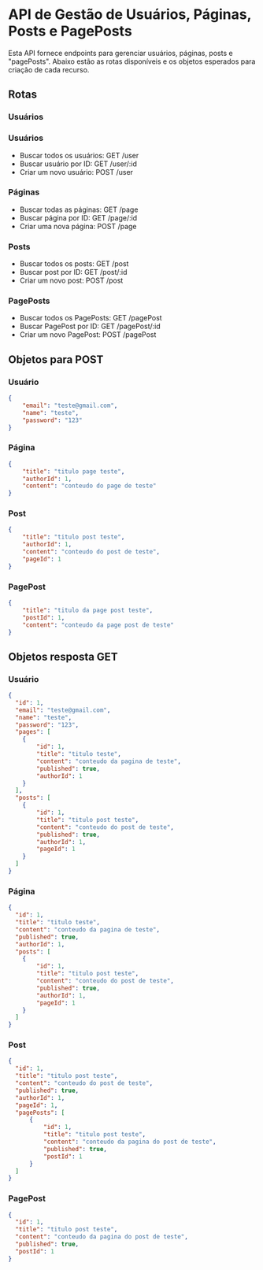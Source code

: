# API de Gestão de Usuários, Páginas, Posts e PagePosts

Esta API fornece endpoints para gerenciar usuários, páginas, posts e "pagePosts". Abaixo estão as rotas disponíveis e os objetos esperados para criação de cada recurso.

## Rotas

### Usuários
### Usuários

- Buscar todos os usuários: GET /user  
- Buscar usuário por ID: GET /user/:id  
- Criar um novo usuário: POST /user  

### Páginas

- Buscar todas as páginas: GET /page  
- Buscar página por ID: GET /page/:id  
- Criar uma nova página: POST /page  

### Posts

- Buscar todos os posts: GET /post  
- Buscar post por ID: GET /post/:id  
- Criar um novo post: POST /post  

### PagePosts

- Buscar todos os PagePosts: GET /pagePost  
- Buscar PagePost por ID: GET /pagePost/:id  
- Criar um novo PagePost: POST /pagePost  

## Objetos para POST

### Usuário

```json
{
    "email": "teste@gmail.com",
    "name": "teste",
    "password": "123"
}
```

### Página

```json
{
    "title": "titulo page teste",
    "authorId": 1, 
    "content": "conteudo do page de teste"
}
```

### Post

```json
{
    "title": "titulo post teste",
    "authorId": 1, 
    "content": "conteudo do post de teste",
    "pageId": 1
}
```

### PagePost

```json
{
    "title": "titulo da page post teste",
    "postId": 1, 
    "content": "conteudo da page post de teste"
}
```

## Objetos resposta GET

### Usuário

```json
{
  "id": 1,
  "email": "teste@gmail.com",
  "name": "teste",
  "password": "123",
  "pages": [
    {
        "id": 1,
        "title": "titulo teste",
        "content": "conteudo da pagina de teste",
        "published": true,
        "authorId": 1
    }
  ],
  "posts": [
    {
        "id": 1,
        "title": "titulo post teste",
        "content": "conteudo do post de teste",
        "published": true,
        "authorId": 1,
        "pageId": 1
    }
  ]
}
```

### Página

```json
{
  "id": 1,
  "title": "titulo teste",
  "content": "conteudo da pagina de teste",
  "published": true,
  "authorId": 1,
  "posts": [
    {
        "id": 1,
        "title": "titulo post teste",
        "content": "conteudo do post de teste",
        "published": true,
        "authorId": 1,
        "pageId": 1
    }
  ]
}
```

### Post

```json
{
  "id": 1,
  "title": "titulo post teste",
  "content": "conteudo do post de teste",
  "published": true,
  "authorId": 1,
  "pageId": 1,
  "pagePosts": [
      {
          "id": 1,
          "title": "titulo post teste",
          "content": "conteudo da pagina do post de teste",
          "published": true,
          "postId": 1
      }
  ]
}
```

### PagePost

```json
{
  "id": 1,
  "title": "titulo post teste",
  "content": "conteudo da pagina do post de teste",
  "published": true,
  "postId": 1
}
```